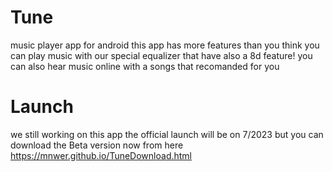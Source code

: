 # Tune
music player app for android
this app has more features than you think
you can play music with our special equalizer that have also a 8d feature!
you can also hear music online with a songs that recomanded for you
# Launch
we still working on this app the official launch will be on 7/2023 but you can download the Beta version now from here
https://mnwer.github.io/TuneDownload.html
